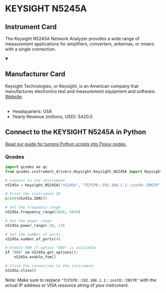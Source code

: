 
# KEYSIGHT N5245A

## Instrument Card

The Keysight N5245A Network Analyzer provides a wide range of measurement applications for amplifiers, converters, antennas, or mixers with a single connection.

<details open>
<summary><h2>Manufacturer Card</h2></summary>
Keysight Technologies, or Keysight, is an American company that manufactures electronics test and measurement equipment and software. <a href=https://www.keysight.com/us/en/home.html>Website</a>.
<br><br>
<ul>
  <li>Headquarters: USA</li>
  <li>Yearly Revenue (millions, USD): 5420.0</li>
</ul>
</details>

## Connect to the KEYSIGHT N5245A in Python

[Read our guide for turning Python scripts into Flojoy nodes.](https://docs.flojoy.ai/custom-nodes/creating-custom-node/)


### Qcodes

```python
import qcodes as qc
from qcodes.instrument_drivers.Keysight.Keysight_N5245A import Keysight_N5245A

# Connect to the instrument
n5245a = Keysight_N5245A("n5245a", "TCPIP0::192.168.1.1::inst0::INSTR")

# Print the instrument ID
print(n5245a.IDN())

# Set the frequency range
n5245a.frequency_range(10e6, 50e9)

# Set the power range
n5245a.power_range(-30, 13)

# Set the number of ports
n5245a.number_of_ports(4)

# Enable FOM if option "080" is available
if "080" in n5245a.get_options():
    n5245a.enable_fom()

# Close the connection to the instrument
n5245a.close()
```

Note: Make sure to replace `"TCPIP0::192.168.1.1::inst0::INSTR"` with the actual IP address or VISA resource string of your instrument.

